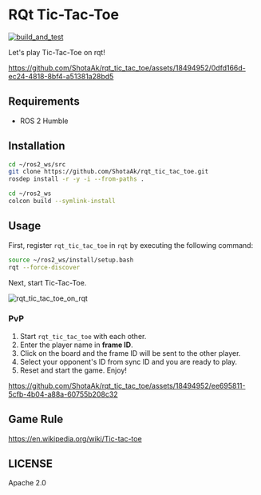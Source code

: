 
# RQt Tic-Tac-Toe

[![build_and_test](https://github.com/ShotaAk/rqt_tic_tac_toe/actions/workflows/build_and_test.yaml/badge.svg)](https://github.com/ShotaAk/rqt_tic_tac_toe/actions/workflows/build_and_test.yaml)

Let's play Tic-Tac-Toe on rqt!

https://github.com/ShotaAk/rqt_tic_tac_toe/assets/18494952/0dfd166d-ec24-4818-8bf4-a51381a28bd5

## Requirements

- ROS 2 Humble

## Installation

```sh
cd ~/ros2_ws/src
git clone https://github.com/ShotaAk/rqt_tic_tac_toe.git
rosdep install -r -y -i --from-paths .

cd ~/ros2_ws
colcon build --symlink-install
```

## Usage

First, register `rqt_tic_tac_toe` in `rqt` by executing the following command:

```sh
source ~/ros2_ws/install/setup.bash
rqt --force-discover
```

Next, start Tic-Tac-Toe.

![rqt_tic_tac_toe_on_rqt](https://github.com/ShotaAk/rqt_tic_tac_toe/assets/18494952/9493be17-cec3-46ae-b3c3-123eec18a040)

### PvP

1. Start `rqt_tic_tac_toe` with each other.
1. Enter the player name in **frame ID**.
1. Click on the board and the frame ID will be sent to the other player.
1. Select your opponent's ID from sync ID and you are ready to play.
1. Reset and start the game. Enjoy!

https://github.com/ShotaAk/rqt_tic_tac_toe/assets/18494952/ee695811-5cfb-4b04-a88a-60755b208c32

## Game Rule

https://en.wikipedia.org/wiki/Tic-tac-toe

## LICENSE

Apache 2.0

